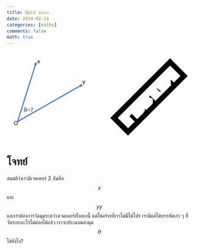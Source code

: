 ```yaml
---
title: Quiz แก้ง่วง
date: 2024-02-14 
categories: [maths]
comments: false
math: true
---
```


![image info](./img/blog_20240214_fig1.png)

# โจทย์
สมมติว่าเรามีเวคเตอร์ 2 อันคือ $$x$$ และ $$yy$$ และเราต้องการวัดมุมระหว่างเวคเตอร์ทั้งสองนี้
แต่โชคร้ายที่เราไม่มีไม้โปร เรามีแค่ไม้บรรทัดเก่า ๆ ที่วัดระยะอะไรไม่ค่อยได้แล้ว เราจะประมาณค่ามุม $$\theta$$ ได้ยังไง?


